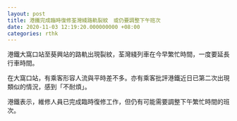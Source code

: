 ```yaml
---
layout: post
title: 港鐵完成臨時復修荃灣綫路軌裂紋　或仍要調整下午班次
date: 2020-11-03 12:19:20.000000000 +08:00
categories: rthk
---
```


港鐵大窩口站至葵興站的路軌出現裂紋，荃灣綫列車在今早繁忙時間，一度要延長行車時間。

在大窩口站，有乘客形容人流與平時差不多。亦有乘客批評港鐵近日已第二次出現類似的情況，感到「不耐煩」。

港鐵表示，維修人員已完成臨時復修工作，但仍有可能需要調整下午繁忙時間的班次。
